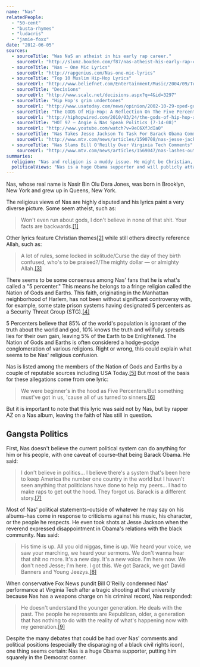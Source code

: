 ```yaml
---
name: "Nas"
relatedPeople:
  - "50-cent"
  - "busta-rhymes"
  - "ludacris"
  - "jamie-foxx"
date: "2012-06-05"
sources:
  - sourceTitle: "Was NaS an atheist in his early rap career."
    sourceUrl: "http://slumz.boxden.com/f87/nas-atheist-his-early-rap-career-1197724/"
  - sourceTitle: "Nas – One Mic Lyrics"
    sourceUrl: "http://rapgenius.com/Nas-one-mic-lyrics"
  - sourceTitle: "Top 10 Muslim Hip-Hop Lyrics"
    sourceUrl: "http://www.beliefnet.com/Entertainment/Music/2004/09/Top-10-Muslim-Hip-Hop-Lyrics.aspx"
  - sourceTitle: "Decisions"
    sourceUrl: "http://www.scalc.net/decisions.aspx?q=4&id=3297"
  - sourceTitle: "Hip Hop's grim undertones"
    sourceUrl: "http://www.usatoday.com/news/opinion/2002-10-29-oped-goldblatt_x.htm"
  - sourceTitle: "The GODS Of Hip-Hop: A Reflection On The Five Percenter Influence On Rap Music & Culture"
    sourceUrl: "http://hiphopwired.com/2010/03/24/the-gods-of-hip-hop-a-reflection-on-the-five-percenter-influence-on-rap-music-culture/"
  - sourceTitle: "HOT 97 – Angie & Nas Speak Politics (7-14-08)"
    sourceUrl: "http://www.youtube.com/watch?v=9eC6XfJdIa0"
  - sourceTitle: "Nas Takes Jesse Jackson To Task For Barack Obama Comments: 'His Time Is Up.\""
    sourceUrl: "http://www.mtv.com/news/articles/1590708/nas-jesse-jacksons-time-up-after-obama-comments.jhtml"
  - sourceTitle: "Nas Slams Bill O'Reilly Over Virginia Tech Comments"
    sourceUrl: "http://www.mtv.com/news/articles/1569047/nas-lashes-out-at-bill-oreilly.jhtml"
summaries:
  religion: "Nas and religion is a muddy issue. He might be Christian, Muslim, or atheist. But he's more likely a member of the Nation of Gods and Earths, also known as Five Percenters."
  politicalViews: "Nas is a huge Obama supporter and will publicly attack anyone who disparages Obama. He is a Democrat despite having expressed a disenchantment with the political system as a whole."
---
```


Nas, whose real name is Nasir Bin Olu Dara Jones, was born in Brooklyn, New York and grew up in Queens, New York.

The religious views of Nas are highly disputed and his lyrics paint a very diverse picture. Some seem atheist, such as:

>Won't even run about gods, I don't believe in none of that shit. Your facts are backwards.<a class="source-citation" href="#http%3A%2F%2Fslumz.boxden.com%2Ff87%2Fnas-atheist-his-early-rap-career-1197724%2F" title="Was NaS an atheist in his early rap career.">[1]</a>

Other lyrics feature Christian themes<a class="source-citation" href="#http%3A%2F%2Frapgenius.com%2FNas-one-mic-lyrics" title="Nas – One Mic Lyrics">[2]</a> while still others directly reference Allah, such as:

>A lot of rules, some locked in solitude/Curse the day of they birth confused, who's to be praised?/The mighty dollar — or almighty Allah.<a class="source-citation" href="#http%3A%2F%2Fwww.beliefnet.com%2FEntertainment%2FMusic%2F2004%2F09%2FTop-10-Muslim-Hip-Hop-Lyrics.aspx" title="Top 10 Muslim Hip-Hop Lyrics">[3]</a>

There seems to be some consensus among Nas' fans that he is what's called a "5 percenter." This means he belongs to a fringe religion called the Nation of Gods and Earths. This faith, originating in the Manhattan neighborhood of Harlem, has not been without significant controversy with, for example, some state prison systems having designated 5 percenters as a Security Threat Group (STG).<a class="source-citation" href="#http%3A%2F%2Fwww.scalc.net%2Fdecisions.aspx%3Fq%3D4%26id%3D3297" title="Decisions">[4]</a>

5 Percenters believe that 85% of the world's population is ignorant of the truth about the world and god, 10% knows the truth and willfully spreads lies for their own gain, leaving 5% of the Earth to be Enlightened. The Nation of Gods and Earths is often considered a hodge-podge conglomeration of various religions. Right or wrong, this could explain what seems to be Nas' religious confusion.

Nas is listed among the members of the Nation of Gods and Earths by a couple of reputable sources including USA Today.<a class="source-citation" href="#http%3A%2F%2Fwww.usatoday.com%2Fnews%2Fopinion%2F2002-10-29-oped-goldblatt_x.htm" title="Hip Hop&apos;s grim undertones">[5]</a> But most of the basis for these allegations come from one lyric:

>We were beginner's in the hood as Five Percenters/But something must've got in us, 'cause all of us turned to sinners.<a class="source-citation" href="#http%3A%2F%2Fhiphopwired.com%2F2010%2F03%2F24%2Fthe-gods-of-hip-hop-a-reflection-on-the-five-percenter-influence-on-rap-music-culture%2F" title="The GODS Of Hip-Hop: A Reflection On The Five Percenter Influence On Rap Music &amp; Culture">[6]</a>

But it is important to note that this lyric was said not by Nas, but by rapper AZ on a Nas album, leaving the faith of Nas still in question.


## Gangsta Politics

First, Nas doesn't believe the current political system can do anything for him or his people, with one caveat of course–that being Barack Obama. He said:

>I don't believe in politics… I believe there's a system that's been here to keep America the number one country in the world but I haven't seen anything that politicians have done to help my peers… I had to make raps to get out the hood. They forgot us. Barack is a different story.<a class="source-citation" href="#http%3A%2F%2Fwww.youtube.com%2Fwatch%3Fv%3D9eC6XfJdIa0" title="HOT 97 – Angie &amp; Nas Speak Politics (7-14-08)">[7]</a>

Most of Nas' political statements–outside of whatever he may say on his albums–has come in response to criticisms against his music, his character, or the people he respects. He even took shots at Jesse Jackson when the reverend expressed disappointment in Obama's relations with the black community. Nas said:

>His time is up. All you old niggas, time is up. We heard your voice, we saw your marching, we heard your sermons. We don't wanna hear that shit no more. It's a new day. It's a new voice. I'm here now. We don't need Jesse; I'm here. I got this. We got Barack, we got David Banners and Young Jeezys.<a class="source-citation" href="#http%3A%2F%2Fwww.mtv.com%2Fnews%2Farticles%2F1590708%2Fnas-jesse-jacksons-time-up-after-obama-comments.jhtml" title="Nas Takes Jesse Jackson To Task For Barack Obama Comments: &apos;His Time Is Up.&quot;">[8]</a>

When conservative Fox News pundit Bill O'Reilly condemned Nas' performance at Virginia Tech after a tragic shooting at that university because Nas has a weapons charge on his criminal record, Nas responded:

>He doesn't understand the younger generation. He deals with the past. The people he represents are Republican, older, a generation that has nothing to do with the reality of what's happening now with my generation.<a class="source-citation" href="#http%3A%2F%2Fwww.mtv.com%2Fnews%2Farticles%2F1569047%2Fnas-lashes-out-at-bill-oreilly.jhtml" title="Nas Slams Bill O&apos;Reilly Over Virginia Tech Comments">[9]</a>

Despite the many debates that could be had over Nas' comments and political positions (especially the disparaging of a black civil rights icon), one thing seems certain: Nas is a huge Obama supporter, putting him squarely in the Democrat corner.